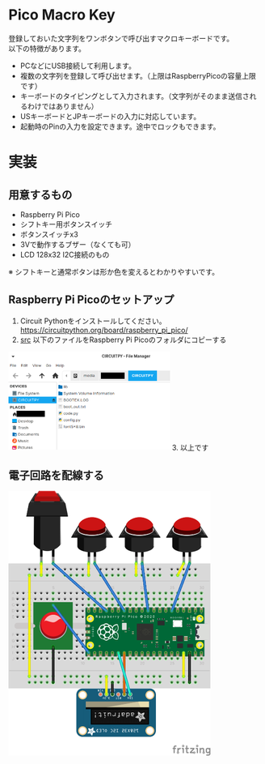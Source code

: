 # Pico Macro Key
登録しておいた文字列をワンボタンで呼び出すマクロキーボードです。  
以下の特徴があります。  
- PCなどにUSB接続して利用します。
- 複数の文字列を登録して呼び出せます。（上限はRaspberryPicoの容量上限です）
- キーボードのタイピングとして入力されます。（文字列がそのまま送信されるわけではありません）
- USキーボードとJPキーボードの入力に対応しています。
- 起動時のPinの入力を設定できます。途中でロックもできます。

# 実装
## 用意するもの
- Raspberry Pi Pico
- シフトキー用ボタンスイッチ
- ボタンスイッチx3
- 3Vで動作するブザー（なくても可）
- LCD 128x32 I2C接続のもの

※ シフトキーと通常ボタンは形か色を変えるとわかりやすいです。

## Raspberry Pi Picoのセットアップ
1. Circuit Pythonをインストールしてください。  
https://circuitpython.org/board/raspberry_pi_pico/
2. [src](src) 以下のファイルをRaspberry Pi Picoのフォルダにコピーする  
<img src="./circuitpython_dir.png" width="320" />
3. 以上です

## 電子回路を配線する
<img src="./pico-macro-key_bb.png" width="400" />
